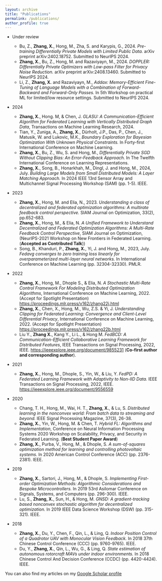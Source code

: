 ```yaml
---
layout: archive
title: "Publications"
permalink: /publications/
author_profile: true
---
```

* Under review
  * Bu, Z., **Zhang, X.**, Hong, M., Zha, S. and Karypis, G., 2024. *Pre-training Differentially Private Models with Limited Public Data.* arXiv preprint arXiv:2402.18752. Submitted to NeurIPS 2024.
  * **Zhang, X.**, Bu, Z., Hong, M. and Razaviyayn, M., 2024. *DOPPLER: Differentially Private Optimizers with Low-pass Filter for Privacy Noise Reduction.* arXiv preprint arXiv:2408.13460. Submitted to NeurIPS 2024.
  * Li, Z., **Zhang, X.** and Razaviyayn, M., *Addax: Memory-Efficient Fine-Tuning of Language Models with a Combination of Forward-Backward and Forward-Only Passes.* In 5th Workshop on practical ML for limited/low resource settings. Submitted to NeurIPS 2024.
* 2024
  * **Zhang, X.**, Hong. M, & Chen, J. *GLASU: A Communication-Efficient Algorithm for Federated Learning with Vertically Distributed Graph Data*, Transactions on Machine Learning Research, 2024.
  * Tian, Y., Zuniga, A., **Zhang, X.**, Dürholt, J.P., Das, P., Chen, J., Matusik, W. and Lukovic, M.K., *Boundary Exploration for Bayesian Optimization With Unknown Physical Constraints.* In Forty-first International Conference on Machine Learning.
  * **Zhang, X.**, Bu, Z., Wu, S. and Hong, M., *Differentially Private SGD Without Clipping Bias: An Error-Feedback Approach.* In The Twelfth International Conference on Learning Representations.
  * **Zhang, X.**, Song, B., Honarkhah, M., Dingl, J. and Hong, M., 2024, July. *Building Large Models from Small Distributed Models: A Layer Matching Approach.* In 2024 IEEE 13rd Sensor Array and Multichannel Signal Processing Workshop (SAM) (pp. 1-5). IEEE.
* 2023
  * **Zhang, X.**, Hong, M. and Elia, N., 2023. *Understanding a class of decentralized and federated optimization algorithms: A multirate feedback control perspective.* SIAM Journal on Optimization, 33(2), pp.652-683.
  * **Zhang, X.**, Hong, M., & Elia, N. *A Unified Framework to Understand Decentralized and Federated Optimization Algorithms: A Multi-Rate Feedback Control Perspective*, SIAM Journal on Optimization, (NeurIPS-2021 Workshop on New Frontiers in Federated Learning. (**Accepted as Contributed Talk**))
  * Song, B., Khanduri, P., **Zhang, X.**, Yi, J. and Hong, M., 2023, July. *Fedavg converges to zero training loss linearly for overparameterized multi-layer neural networks.* In International Conference on Machine Learning (pp. 32304-32330). PMLR.

* 2022
  * **Zhang, X.**, Hong, M., Dhople S., & Elia, N. *A Stochastic Multi-Rate Control Framework For Modeling Distributed Optimization Algorithms*, International Conference on Machine Learning, 2022. (Accept for Spotlight Presentation) https://proceedings.mlr.press/v162/zhang22j.html
  * **Zhang, X.**, Chen, X., Hong, M., Wu, Z.S. & Yi, J. *Understanding Clipping for Federated Learning: Convergence and Client-Level Differential Privacy*, International Conference on Machine Learning, 2022. (Accept for Spotlight Presentation) https://proceedings.mlr.press/v162/zhang22b.html
  * Liu Y., **Zhang X.**, Kang Y., Li L., & Hong M. *FedBCD: A Communication-Efficient Collaborative Learning Framework for Distributed Features*, IEEE Transactions on Signal Processing, 2022, IEEE. https://ieeexplore.ieee.org/document/9855231 (**Co-first author and corresponding author**).

* 2021
  * **Zhang, X.**, Hong, M., Dhople, S., Yin, W., & Liu, Y. *FedPD: A Federated Learning Framework with Adaptivity to Non-IID Data.* IEEE Transactions on Signal Processing, 2022, IEEE. https://ieeexplore.ieee.org/document/9556559

* 2020
  * Chang, T. H., Hong, M., Wai, H. T., **Zhang, X.**, & Lu, S. *Distributed learning in the nonconvex world: From batch data to streaming and beyond.* IEEE Signal Processing Magazine, 37(3), 26-38. 
  * **Zhang, X.**, Yin, W., Hong, M. & Chen, T. *Hybrid FL: Algorithms and Implementation*, Conference on Neural Information Processing Systems 2020 Workshop on Scalability, Privacy, and Security in Federated Learning. (**Best Student Paper Award**)
  * **Zhang, X.**, Purba, V., Hong, M., & Dhople, S. *A sum-of-squares optimization method for learning and controlling photovoltaic systems.* In 2020 American Control Conference (ACC) (pp. 2376-2381). IEEE.

* 2019
  * **Zhang, X.**, Sartori, J., Hong, M., & Dhople, S. *Implementing First-order Optimization Methods: Algorithmic Considerations and Bespoke Microcontrollers.* In 2019 53rd Asilomar Conference on Signals, Systems, and Computers (pp. 296-300). IEEE.
  * Lu, S., **Zhang, X.**, Sun, H., & Hong, M. *GNSD: A gradient-tracking based nonconvex stochastic algorithm for decentralized optimization.* In 2019 IEEE Data Science Workshop (DSW) (pp. 315-321). IEEE.

* 2018
  * **Zhang, X.**, Du, Y., Chen, F., Qin, L., & Ling, Q. *Indoor Position Control of a Quadrotor UAV with Monocular Vision Feedback.* In 2018 37th Chinese Control Conference (CCC) (pp. 9760-9765). IEEE.
  * Du, Y., **Zhang, X.**, Qin, L., Wu, G., & Ling, Q. *State estimation of autonomous rotorcraft MAVs under indoor environments.* In 2018 Chinese Control And Decision Conference (CCDC) (pp. 4420-4424). IEEE.

You can also find my articles on my [Google Scholar profile](https://scholar.google.com/citations?user=uq46meMAAAAJ&hl=en)
